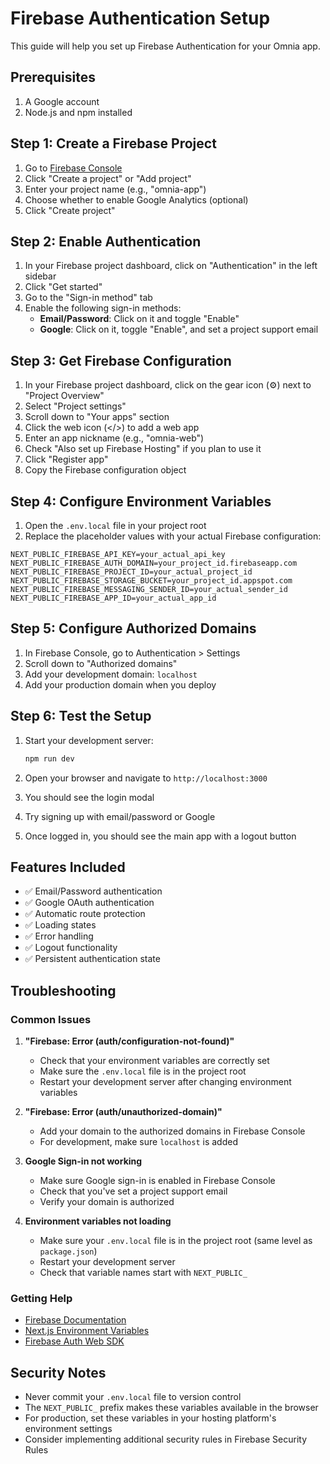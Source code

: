 # Firebase Authentication Setup

This guide will help you set up Firebase Authentication for your Omnia app.

## Prerequisites

1. A Google account
2. Node.js and npm installed

## Step 1: Create a Firebase Project

1. Go to [Firebase Console](https://console.firebase.google.com/)
2. Click "Create a project" or "Add project"
3. Enter your project name (e.g., "omnia-app")
4. Choose whether to enable Google Analytics (optional)
5. Click "Create project"

## Step 2: Enable Authentication

1. In your Firebase project dashboard, click on "Authentication" in the left sidebar
2. Click "Get started"
3. Go to the "Sign-in method" tab
4. Enable the following sign-in methods:
   - **Email/Password**: Click on it and toggle "Enable"
   - **Google**: Click on it, toggle "Enable", and set a project support email

## Step 3: Get Firebase Configuration

1. In your Firebase project dashboard, click on the gear icon (⚙️) next to "Project Overview"
2. Select "Project settings"
3. Scroll down to "Your apps" section
4. Click the web icon (</>) to add a web app
5. Enter an app nickname (e.g., "omnia-web")
6. Check "Also set up Firebase Hosting" if you plan to use it
7. Click "Register app"
8. Copy the Firebase configuration object

## Step 4: Configure Environment Variables

1. Open the `.env.local` file in your project root
2. Replace the placeholder values with your actual Firebase configuration:

```env
NEXT_PUBLIC_FIREBASE_API_KEY=your_actual_api_key
NEXT_PUBLIC_FIREBASE_AUTH_DOMAIN=your_project_id.firebaseapp.com
NEXT_PUBLIC_FIREBASE_PROJECT_ID=your_actual_project_id
NEXT_PUBLIC_FIREBASE_STORAGE_BUCKET=your_project_id.appspot.com
NEXT_PUBLIC_FIREBASE_MESSAGING_SENDER_ID=your_actual_sender_id
NEXT_PUBLIC_FIREBASE_APP_ID=your_actual_app_id
```

## Step 5: Configure Authorized Domains

1. In Firebase Console, go to Authentication > Settings
2. Scroll down to "Authorized domains"
3. Add your development domain: `localhost`
4. Add your production domain when you deploy

## Step 6: Test the Setup

1. Start your development server:
   ```bash
   npm run dev
   ```

2. Open your browser and navigate to `http://localhost:3000`
3. You should see the login modal
4. Try signing up with email/password or Google
5. Once logged in, you should see the main app with a logout button

## Features Included

- ✅ Email/Password authentication
- ✅ Google OAuth authentication
- ✅ Automatic route protection
- ✅ Loading states
- ✅ Error handling
- ✅ Logout functionality
- ✅ Persistent authentication state

## Troubleshooting

### Common Issues

1. **"Firebase: Error (auth/configuration-not-found)"**
   - Check that your environment variables are correctly set
   - Make sure the `.env.local` file is in the project root
   - Restart your development server after changing environment variables

2. **"Firebase: Error (auth/unauthorized-domain)"**
   - Add your domain to the authorized domains in Firebase Console
   - For development, make sure `localhost` is added

3. **Google Sign-in not working**
   - Make sure Google sign-in is enabled in Firebase Console
   - Check that you've set a project support email
   - Verify your domain is authorized

4. **Environment variables not loading**
   - Make sure your `.env.local` file is in the project root (same level as `package.json`)
   - Restart your development server
   - Check that variable names start with `NEXT_PUBLIC_`

### Getting Help

- [Firebase Documentation](https://firebase.google.com/docs)
- [Next.js Environment Variables](https://nextjs.org/docs/basic-features/environment-variables)
- [Firebase Auth Web SDK](https://firebase.google.com/docs/auth/web/start)

## Security Notes

- Never commit your `.env.local` file to version control
- The `NEXT_PUBLIC_` prefix makes these variables available in the browser
- For production, set these variables in your hosting platform's environment settings
- Consider implementing additional security rules in Firebase Security Rules

